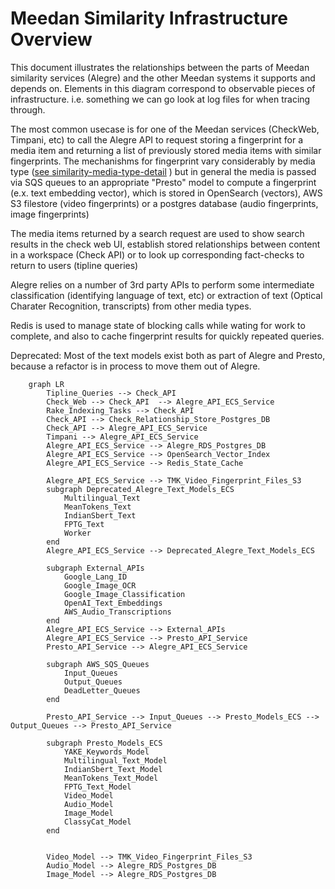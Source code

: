 # Meedan Similarity Infrastructure Overview

This document illustrates the relationships between the parts of Meedan similarity services (Alegre) and the other Meedan systems it supports and depends on. Elements in this diagram correspond to observable pieces of infrastructure. i.e. something we can go look at log files for when tracing through.

The most common usecase is for one of the Meedan services (CheckWeb, Timpani, etc) to call the Alegre API to request storing a fingerprint for a media item and returning a list of previously stored media items with similar fingerprints.  The mechanishms for fingerprint vary considerably by media type ([see similarity-media-type-detail](similarity-media-type-detail.md) ) but in general the media is passed via SQS queues to an appropriate "Presto" model to compute a fingerprint (e.x. text embedding vector), which is stored in OpenSearch (vectors), AWS S3 filestore (video fingerprints) or a postgres database (audio fingerprints, image fingerprints)

The media items returned by a search request are used to show search results in the check web UI, establish stored relationships between content in a workspace (Check API) or to look up corresponding fact-checks to return to users (tipline queries)


Alegre relies on a number of 3rd party APIs to perform some intermediate classification (identifying language of text, etc) or extraction of text (Optical Charater Recognition, transcripts) from other media types.

Redis is used to manage state of blocking calls while wating for work to complete, and also to cache fingerprint results for quickly repeated queries.

Deprecated: Most of the text models exist both as part of Alegre and Presto, because a refactor is in process to move them out of Alegre.


```mermaid
    graph LR
        Tipline_Queries --> Check_API
        Check_Web --> Check_API  --> Alegre_API_ECS_Service
        Rake_Indexing_Tasks --> Check_API
        Check_API --> Check_Relationship_Store_Postgres_DB
        Check_API --> Alegre_API_ECS_Service
        Timpani --> Alegre_API_ECS_Service
        Alegre_API_ECS_Service --> Alegre_RDS_Postgres_DB
        Alegre_API_ECS_Service --> OpenSearch_Vector_Index
        Alegre_API_ECS_Service --> Redis_State_Cache

        Alegre_API_ECS_Service --> TMK_Video_Fingerprint_Files_S3
        subgraph Deprecated_Alegre_Text_Models_ECS
            Multilingual_Text
            MeanTokens_Text
            IndianSbert_Text
            FPTG_Text
            Worker
        end
        Alegre_API_ECS_Service --> Deprecated_Alegre_Text_Models_ECS

        subgraph External_APIs
            Google_Lang_ID
            Google_Image_OCR
            Google_Image_Classification
            OpenAI_Text_Embeddings
            AWS_Audio_Transcriptions
        end
        Alegre_API_ECS_Service --> External_APIs
        Alegre_API_ECS_Service --> Presto_API_Service
        Presto_API_Service --> Alegre_API_ECS_Service

        subgraph AWS_SQS_Queues
            Input_Queues
            Output_Queues
            DeadLetter_Queues
        end

        Presto_API_Service --> Input_Queues --> Presto_Models_ECS --> Output_Queues --> Presto_API_Service

        subgraph Presto_Models_ECS
            YAKE_Keywords_Model
            Multilingual_Text_Model
            IndianSbert_Text_Model
            MeanTokens_Text_Model
            FPTG_Text_Model
            Video_Model
            Audio_Model
            Image_Model
            ClassyCat_Model
        end

        
        Video_Model --> TMK_Video_Fingerprint_Files_S3
        Audio_Model --> Alegre_RDS_Postgres_DB
        Image_Model --> Alegre_RDS_Postgres_DB

```


